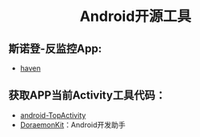 <h1 align="center">Android开源工具</h1>

## 斯诺登-反监控App:
* [haven](https://github.com/guardianproject/haven)


## 获取APP当前Activity工具代码：
* [android-TopActivity](https://github.com/109021017/android-TopActivity)
* [DoraemonKit](https://github.com/didi/DoraemonKit)：Android开发助手
